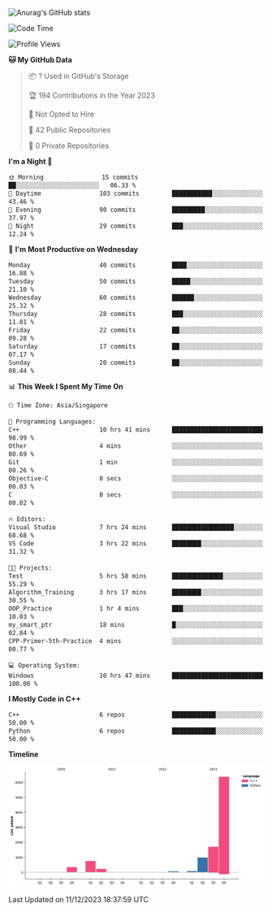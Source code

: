 ![Anurag's GitHub stats](https://github-readme-stats.vercel.app/api?username=OnePointFive99&show_icons=true&theme=transparent)

<!--START_SECTION:waka-->
![Code Time](http://img.shields.io/badge/Code%20Time-57%20hrs%2020%20mins-blue)

![Profile Views](http://img.shields.io/badge/Profile%20Views-8-blue)

**🐱 My GitHub Data** 

> 📦 ? Used in GitHub's Storage 
 > 
> 🏆 194 Contributions in the Year 2023
 > 
> 🚫 Not Opted to Hire
 > 
> 📜 42 Public Repositories 
 > 
> 🔑 0 Private Repositories 
 > 
**I'm a Night 🦉** 

```text
🌞 Morning                15 commits          ██░░░░░░░░░░░░░░░░░░░░░░░   06.33 % 
🌆 Daytime                103 commits         ███████████░░░░░░░░░░░░░░   43.46 % 
🌃 Evening                90 commits          █████████░░░░░░░░░░░░░░░░   37.97 % 
🌙 Night                  29 commits          ███░░░░░░░░░░░░░░░░░░░░░░   12.24 % 
```
📅 **I'm Most Productive on Wednesday** 

```text
Monday                   40 commits          ████░░░░░░░░░░░░░░░░░░░░░   16.88 % 
Tuesday                  50 commits          █████░░░░░░░░░░░░░░░░░░░░   21.10 % 
Wednesday                60 commits          ██████░░░░░░░░░░░░░░░░░░░   25.32 % 
Thursday                 28 commits          ███░░░░░░░░░░░░░░░░░░░░░░   11.81 % 
Friday                   22 commits          ██░░░░░░░░░░░░░░░░░░░░░░░   09.28 % 
Saturday                 17 commits          ██░░░░░░░░░░░░░░░░░░░░░░░   07.17 % 
Sunday                   20 commits          ██░░░░░░░░░░░░░░░░░░░░░░░   08.44 % 
```


📊 **This Week I Spent My Time On** 

```text
🕑︎ Time Zone: Asia/Singapore

💬 Programming Languages: 
C++                      10 hrs 41 mins      █████████████████████████   98.99 % 
Other                    4 mins              ░░░░░░░░░░░░░░░░░░░░░░░░░   00.69 % 
Git                      1 min               ░░░░░░░░░░░░░░░░░░░░░░░░░   00.26 % 
Objective-C              0 secs              ░░░░░░░░░░░░░░░░░░░░░░░░░   00.03 % 
C                        0 secs              ░░░░░░░░░░░░░░░░░░░░░░░░░   00.02 % 

🔥 Editors: 
Visual Studio            7 hrs 24 mins       █████████████████░░░░░░░░   68.68 % 
VS Code                  3 hrs 22 mins       ████████░░░░░░░░░░░░░░░░░   31.32 % 

🐱‍💻 Projects: 
Test                     5 hrs 58 mins       ██████████████░░░░░░░░░░░   55.29 % 
Algorithm_Training       3 hrs 17 mins       ████████░░░░░░░░░░░░░░░░░   30.55 % 
OOP_Practice             1 hr 4 mins         ███░░░░░░░░░░░░░░░░░░░░░░   10.03 % 
my_smart_ptr             18 mins             █░░░░░░░░░░░░░░░░░░░░░░░░   02.84 % 
CPP-Primer-5th-Practice  4 mins              ░░░░░░░░░░░░░░░░░░░░░░░░░   00.77 % 

💻 Operating System: 
Windows                  10 hrs 47 mins      █████████████████████████   100.00 % 
```

**I Mostly Code in C++** 

```text
C++                      6 repos             ████████████░░░░░░░░░░░░░   50.00 % 
Python                   6 repos             ████████████░░░░░░░░░░░░░   50.00 % 
```



**Timeline**

![Lines of Code chart](https://raw.githubusercontent.com/OnePointFive99/OnePointFive99/main/assets/bar_graph.png)


 Last Updated on 11/12/2023 18:37:59 UTC
<!--END_SECTION:waka-->

  
